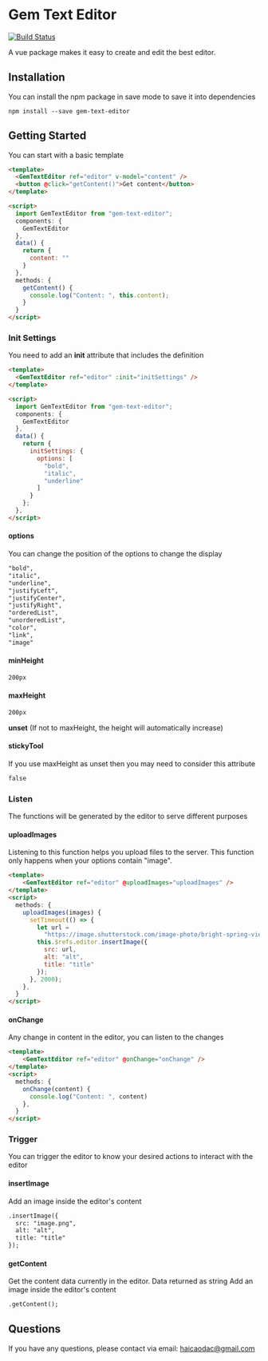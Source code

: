 # Gem Text Editor

[![Build Status](https://travis-ci.org/joemccann/dillinger.svg?branch=master)](https://travis-ci.org/joemccann/dillinger)

A vue package makes it easy to create and edit the best editor.

## Installation

You can install the npm package in save mode to save it into dependencies

```shell
npm install --save gem-text-editor
```

## Getting Started

You can start with a basic template
```html
<template>
  <GemTextEditor ref="editor" v-model="content" />
  <button @click="getContent()">Get content</button>
</template>

<script>
  import GemTextEditor from "gem-text-editor";
  components: {
    GemTextEditor
  },
  data() {
    return {
      content: ""
    }
  },
  methods: {
    getContent() {
      console.log("Content: ", this.content);
    }
  }
</script>
```

### Init Settings

You need to add an **init** attribute that includes the definition
```html
<template>
  <GemTextEditor ref="editor" :init="initSettings" />
</template>

<script>
  import GemTextEditor from "gem-text-editor";
  components: {
    GemTextEditor
  },
  data() {
    return {
      initSettings: {
        options: [
          "bold",
          "italic",
          "underline"
        ]
      }
    };
  },
</script>
```

#### options
You can change the position of the options to change the display
```html
"bold",
"italic",
"underline",
"justifyLeft",
"justifyCenter",
"justifyRight",
"orderedList",
"unorderedList",
"color",
"link",
"image"
```
#### minHeight
```html
200px
```
#### maxHeight
```html
200px
```
**unset** (If not to maxHeight, the height will automatically increase)

#### stickyTool
If you use maxHeight as unset then you may need to consider this attribute
```html
false
```
### Listen
The functions will be generated by the editor to serve different purposes
#### uploadImages
Listening to this function helps you upload files to the server. This function only happens when your options contain "image".
```html
<template>
    <GemTextEditor ref="editor" @uploadImages="uploadImages" />
</template>
<script>
  methods: {
    uploadImages(images) {
      setTimeout(() => {
        let url =
          "https://image.shutterstock.com/image-photo/bright-spring-view-cameo-island-260nw-1048185397.jpg";
        this.$refs.editor.insertImage({
          src: url,
          alt: "alt",
          title: "title"
        });
      }, 2000);
    },
  }
</script>
```
#### onChange
Any change in content in the editor, you can listen to the changes
```html
<template>
    <GemTextEditor ref="editor" @onChange="onChange" />
</template>
<script>
  methods: {
    onChange(content) {
      console.log("Content: ", content)
    },
  }
</script>
```
### Trigger
You can trigger the editor to know your desired actions to interact with the editor
#### insertImage
Add an image inside the editor's content
```html
.insertImage({
  src: "image.png",
  alt: "alt",
  title: "title"
});
```
#### getContent
Get the content data currently in the editor. Data returned as string
Add an image inside the editor's content
```html
.getContent();
```




## Questions
If you have any questions, please contact via email: haicaodac@gmail.com
